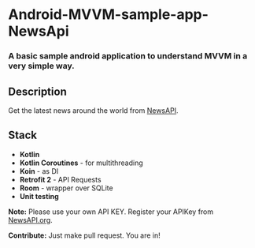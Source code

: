 # Android-MVVM-sample-app-NewsApi
### A basic sample android application to understand MVVM in a very simple way.

## Description
Get the latest news around the world from [NewsAPI](https://newsapi.org).


## Stack
- **Kotlin**
- **Kotlin Coroutines** - for multithreading
- **Koin** - as DI
- **Retrofit 2** - API Requests
- **Room** - wrapper over SQLite
- **Unit testing**



**Note:** Please use your own API KEY. Register your APIKey from [NewsAPI.org](https://newsapi.org).


**Contribute:** Just make pull request. You are in!

